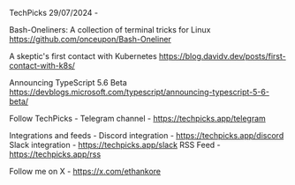 TechPicks 29/07/2024 -

Bash-Oneliners: A collection of terminal tricks for Linux
https://github.com/onceupon/Bash-Oneliner

A skeptic's first contact with Kubernetes
https://blog.davidv.dev/posts/first-contact-with-k8s/

Announcing TypeScript 5.6 Beta
https://devblogs.microsoft.com/typescript/announcing-typescript-5-6-beta/

Follow TechPicks -
Telegram channel - https://techpicks.app/telegram

Integrations and feeds -
Discord integration - https://techpicks.app/discord
Slack integration - https://techpicks.app/slack
RSS Feed - https://techpicks.app/rss

Follow me on X - https://x.com/ethankore
